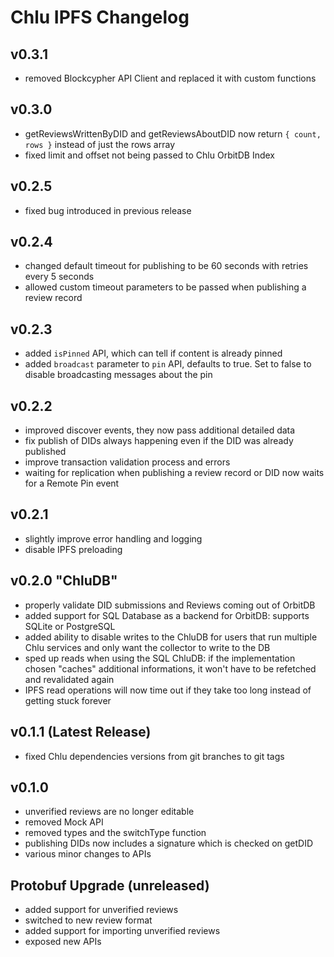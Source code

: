 # Chlu IPFS Changelog

## v0.3.1

- removed Blockcypher API Client and replaced it with custom functions

## v0.3.0

- getReviewsWrittenByDID and getReviewsAboutDID now return `{ count, rows }` instead of just the rows array
- fixed limit and offset not being passed to Chlu OrbitDB Index

## v0.2.5

- fixed bug introduced in previous release

## v0.2.4

- changed default timeout for publishing to be 60 seconds with retries every 5 seconds
- allowed custom timeout parameters to be passed when publishing a review record

## v0.2.3

- added `isPinned` API, which can tell if content is already pinned
- added `broadcast` parameter to `pin` API, defaults to true. Set to false to disable broadcasting messages about the pin

## v0.2.2

- improved discover events, they now pass additional detailed data
- fix publish of DIDs always happening even if the DID was already published
- improve transaction validation process and errors
- waiting for replication when publishing a review record or DID now waits for a Remote Pin event

## v0.2.1

- slightly improve error handling and logging
- disable IPFS preloading

## v0.2.0 "ChluDB"

- properly validate DID submissions and Reviews coming out of OrbitDB
- added support for SQL Database as a backend for OrbitDB: supports SQLite or PostgreSQL
- added ability to disable writes to the ChluDB for users that run multiple Chlu services and only want the collector to write to the DB
- sped up reads when using the SQL ChluDB: if the implementation chosen "caches" additional informations, it won't have to be refetched and revalidated again
- IPFS read operations will now time out if they take too long instead of getting stuck forever

## v0.1.1 (Latest Release)

- fixed Chlu dependencies versions from git branches to git tags

## v0.1.0

- unverified reviews are no longer editable
- removed Mock API
- removed types and the switchType function
- publishing DIDs now includes a signature which is checked on getDID
- various minor changes to APIs

## Protobuf Upgrade (unreleased)

- added support for unverified reviews
- switched to new review format
- added support for importing unverified reviews
- exposed new APIs
